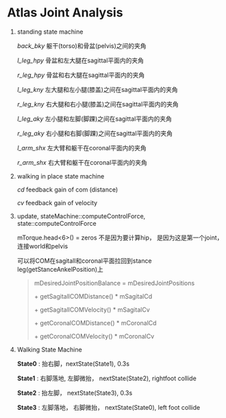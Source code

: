 # Atlas Joint Analysis

1. standing state machine

    _back_bky_ 躯干(torso)和骨盆(pelvis)之间的夹角
    
    _l_leg_hpy_ 骨盆和左大腿在sagittal平面内的夹角
    
    _r_leg_hpy_ 骨盆和右大腿在sagittal平面内的夹角
    
    _l_leg_kny_ 左大腿和左小腿(膝盖)之间在sagittal平面内的夹角
    
    _r_leg_kny_ 右大腿和右小腿(膝盖)之间在sagittal平面内的夹角
    
    _l_leg_aky_ 左小腿和左脚(脚踝)之间在sagittal平面内的夹角
    
    _r_leg_aky_ 右小腿和右脚(脚踝)之间在sagittal平面内的夹角

    _l_arm_shx_ 左大臂和躯干在coronal平面内的夹角
    
    _r_arm_shx_ 右大臂和躯干在coronal平面内的夹角
    
2. walking in place state machine
    
    _cd_ feedback gain of com (distance)
    
    _cv_ feedback gain of velocity 
    
3. update, stateMachine::computeControlForce, state::computeControlForce
    
    mTorque.head<6>() = zeros 不是因为要计算hip， 是因为这是第一个joint，连接world和pelvis
    
    可以将COM在sagitall和coronal平面拉回到stance leg(getStanceAnkelPosition)上
    > mDesiredJointPositionBalance = mDesiredJointPositions 
    >    
    >    \+ getSagitallCOMDistance() * mSagitalCd
    >
    >    \+ getSagitallCOMVelocity() * mSagitalCv
    >
    >    \+ getCoronalCOMDistance() * mCoronalCd
    >
    >    \+ getCoronalCOMVelocity() * mCoronalCv        
    
4. Walking State Machine 

    __State0__ : 抬右脚，nextState(State1), 0.3s
    
    __State1__ : 右脚落地, 左脚微抬， nextState(State2), rightfoot collide
    
    __State2__ : 抬左脚， nextState(State3), 0.3s
    
    __State3__ : 左脚落地， 右脚微抬， nextState(State0), left foot collide